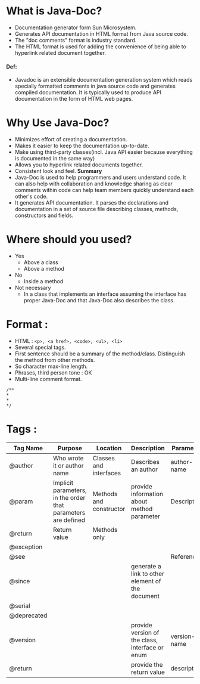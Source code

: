 # What is Java-Doc?
- Documentation generator form Sun Microsystem.
- Generates API documentation in HTML format from Java source code.
- The "doc comments" format is industry standard.
- The HTML format is used for adding the convenience of being able to hyperlink related document together.

#### Def: 
- Javadoc is an extensible documentation generation system which reads specially formatted comments in java source code and generates compiled documentation. It is typically used to produce API documentation in the form of HTML web pages.

# Why Use Java-Doc?
- Minimizes effort of creating a documentation.
- Makes it easier to keep the documentation up-to-date.
- Make using third-party classes(incl. Java API easier because everything is documented in the same way)
- Allows you to hyperlink related documents together.
- Consistent look and feel.
**Summary** 
- Java-Doc is used to help programmers and users understand code. It can also help with collaboration and knowledge sharing as clear comments within code can help team members quickly understand each other's code.
- It generates API documentation. It parses the declarations and documentation in a set of source file describing classes, methods, constructors and fields.

# Where should you used?
- Yes
	- Above  a class
	- Above a method
- No
	- Inside a method
- Not necessary
	- In a class that implements an interface assuming the interface has proper Java-Doc and that Java-Doc also describes the class.

# Format : 
- HTML : `<p>, <a href>, <code>, <ul>, <li>`
- Several special tags.
- First sentence should be a summary of the method/class. Distinguish the method from other methods.
- So character max-line length.
- Phrases, third person tone : OK
- Multi-line comment format.
```
/**
*
*
*/
```


# Tags : 
| Tag Name  | Purpose  | Location | Description | Parameter|
| --- | --- | --- | --- | --- |
| @author | Who wrote it or author name| Classes and interfaces |  Describes an author  | author-name |
| @param  | Implicit parameters, in the order that parameters are defined | Methods and constructor| provide information about method parameter  | Description |
| @return | Return value | Methods only|
| @exception |  |  |  |
| @see  |  |  |  | Reference|
| @since   |  |  | generate a link to other element of the document  |
| @serial  |  |  | |
| @deprecated  |  | |  |
| @version | |  | provide version of the class, interface or enum | version-name |
| @return  | |  | provide the return value  | description |
